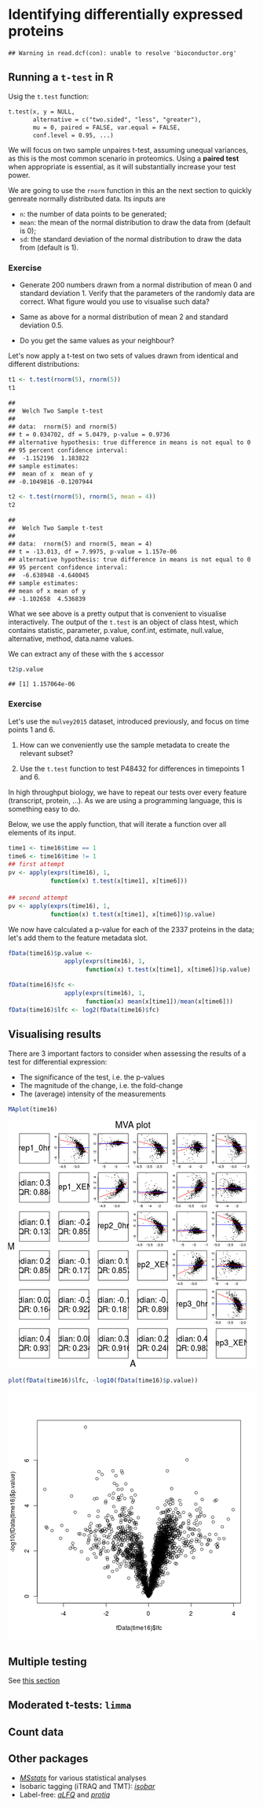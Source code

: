 # Identifying differentially expressed proteins


```
## Warning in read.dcf(con): unable to resolve 'bioconductor.org'
```

## Running a `t-test` in R

Usig the `t.test` function:

```
t.test(x, y = NULL,
       alternative = c("two.sided", "less", "greater"),
       mu = 0, paired = FALSE, var.equal = FALSE,
       conf.level = 0.95, ...)
```

We will focus on two sample unpaires t-test, assuming unequal
variances, as this is the most common scenario in proteomics. Using a
**paired test** when appropriate is essential, as it will
substantially increase your test power.

We are going to use the `rnorm` function in this an the next section
to quickly genreate normally distributed data. Its inputs are 

- `n`: the number of data points to be generated;
- `mean`: the mean of the normal distribution to draw the data from
  (default is 0);
- `sd`: the standard deviation of the normal distribution to draw the
  data from (default is 1).

### Exercise 

* Generate 200 numbers drawn from a normal distribution of mean 0 and
  standard deviation 1. Verify that the parameters of the randomly
  data are correct. What figure would you use to visualise such data?
  
* Same as above for a normal distribution of mean 2 and standard
  deviation 0.5.

* Do you get the same values as your neighbour?

Let's now apply a t-test on two sets of values drawn from identical
and different distributions:


```r
t1 <- t.test(rnorm(5), rnorm(5))
t1
```

```
## 
## 	Welch Two Sample t-test
## 
## data:  rnorm(5) and rnorm(5)
## t = 0.034702, df = 5.0479, p-value = 0.9736
## alternative hypothesis: true difference in means is not equal to 0
## 95 percent confidence interval:
##  -1.152196  1.183822
## sample estimates:
##  mean of x  mean of y 
## -0.1049816 -0.1207944
```


```r
t2 <- t.test(rnorm(5), rnorm(5, mean = 4))
t2
```

```
## 
## 	Welch Two Sample t-test
## 
## data:  rnorm(5) and rnorm(5, mean = 4)
## t = -13.013, df = 7.9975, p-value = 1.157e-06
## alternative hypothesis: true difference in means is not equal to 0
## 95 percent confidence interval:
##  -6.638948 -4.640045
## sample estimates:
## mean of x mean of y 
## -1.102658  4.536839
```

What we see above is a pretty output that is convenient to visualise
interactively. The output of the `t.test` is an object of class 
htest, which contains statistic, parameter, p.value, conf.int, estimate, null.value, alternative, method, data.name 
values.

We can extract any of these with the `$` accessor


```r
t2$p.value
```

```
## [1] 1.157064e-06
```


### Exercise

Let's use the `mulvey2015` dataset, introduced previously, and focus
on time points 1 and 6. 

1. How can we conveniently use the sample metadata to create the
   relevant subset?




2. Use the `t.test` function to test P48432 for differences in
   timepoints 1 and 6.



In high throughput biology, we have to repeat our tests over every
feature (transcript, protein, ...). As we are using a programming
language, this is something easy to do.

Below, we use the apply function, that will iterate a function over
all elements of its input.


```r
time1 <- time16$time == 1
time6 <- time16$time != 1
## first attempt
pv <- apply(exprs(time16), 1,
            function(x) t.test(x[time1], x[time6]))

## second attempt
pv <- apply(exprs(time16), 1,
            function(x) t.test(x[time1], x[time6])$p.value)
```

We now have calculated a p-value for each of the 2337
proteins in the data; let's add them to the feature metadata slot.


```r
fData(time16)$p.value <-
                apply(exprs(time16), 1,
                      function(x) t.test(x[time1], x[time6])$p.value)
```


```r
fData(time16)$fc <-
                apply(exprs(time16), 1,
                      function(x) mean(x[time1])/mean(x[time6]))
fData(time16)$lfc <- log2(fData(time16)$fc)
```

## Visualising results

There are 3 important factors to consider when assessing the results
of a test for differential expression:

* The significance of the test, i.e. the p-values
* The magnitude of the change, i.e. the fold-change
* The (average) intensity of the measurements


```r
MAplot(time16)
```

![plot of chunk unnamed-chunk-10](figure/unnamed-chunk-10-1.png)


```r
plot(fData(time16)$lfc, -log10(fData(time16)$p.value))
```

![plot of chunk unnamed-chunk-11](figure/unnamed-chunk-11-1.png)

## Multiple testing

See [this section](../multtest/README.md)

## Moderated t-tests: `limma`

## Count data


## Other packages

* *[MSstats](http://bioconductor.org/packages/MSstats)* for various statistical analyses
* Isobaric tagging (iTRAQ and TMT): *[isobar](http://bioconductor.org/packages/isobar)*
* Label-free: *[aLFQ](http://cran.fhcrc.org/web/packages/aLFQ/index.html)* and *[protiq](http://cran.fhcrc.org/web/packages/protiq/index.html)*

